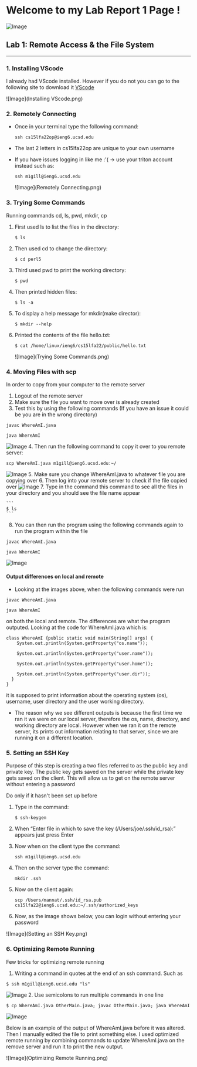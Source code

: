# **Welcome to my Lab Report 1 Page !**


![Image](HappyRainbow.png)

## Lab 1: Remote Access & the File System
------
### 1. Installing VScode
I already had VScode installed. However if you do not you can go to the following site to download it [VScode](https://code.visualstudio.com/)

  ![Image](Installing VScode.png)

### 2. Remotely Connecting
* Once in your terminal type the following command: 

  ```
  ssh cs15lfa22op@ieng6.ucsd.edu
  ```

* The last 2 letters in cs15lfa22op are unique to your own username

* If you have issues logging in like me :'(  -> use your triton account instead such as: 

  ```
  ssh m1gill@ieng6.ucsd.edu
  ```
  ![Image](Remotely Connecting.png)
### 3. Trying Some Commands
Running commands cd, ls, pwd, mkdir, cp 

1. First used ls to list the files in the directory: 

    ```
    $ ls
    ```

2. Then used cd to change the directory: 

    ```
    $ cd perl5
    ```

3. Third used pwd to print the working directory: 

    ```
    $ pwd
    ```

4. Then printed hidden files: 

    ```
    $ ls -a
    ```

5. To display a help message for mkdir(make director): 

    ```
    $ mkdir --help
    ```

6. Printed the contents of the file hello.txt: 

    ```
    $ cat /home/linux/ieng6/cs15lfa22/public/hello.txt
    ```

   ![Image](Trying Some Commands.png)

### 4. Moving Files with scp
In order to copy from your computer to the remote server
1. Logout of the remote server
2. Make sure the file you want to move over is already created 
3. Test this by using the following commands (If you have an issue it could be you are in the wrong directory)

```
javac WhereAmI.java

java WhereAmI
```
![Image](MovingWithSCP_step1.png) 
4. Then run the following command to copy it over to you remote server: 
  ```
  scp WhereAmI.java m1gill@ieng6.ucsd.edu:~/
  ```
  ![Image](MovingWithSCP_Step2.png)
5. Make sure you change WhereAmI.java to whatever file you are copying over
6. Then log into your remote server to check if the file copied over 
  ![Image](MovingWithSCP_Step3.png)
7. Type in the command this command to see all the files in your directory and you 
should see the file name appear 

    ```
    $ ls
    ```
8. You can then run the program using the following commands again to run the program within the file
  ```
  javac WhereAmI.java

  java WhereAmI
  ```
  ![Image](MovingWithSCP_LastStep.png)

#### Output differences on local and remote
* Looking at the images above, when the following commands were run 

```
javac WhereAmI.java

java WhereAmI
```

on both the local and remote. The differences are what the program outputed. Looking at the code for WhereAmI.java which is:

```
class WhereAmI {public static void main(String[] args) {
    System.out.println(System.getProperty("os.name"));

    System.out.println(System.getProperty("user.name"));

    System.out.println(System.getProperty("user.home"));

    System.out.println(System.getProperty("user.dir"));
  }
}  
```

it is supposed to print information about the operating system (os), username, user directory and the user working directory. 
* The reason why we see different outputs is because the first time we ran it we were on our local server, therefore the os, name, directory, and working directory are local. However when we ran it on the remote server, its prints out information relating to that server, since we are running it on a different location. 

### 5. Setting an SSH Key
Purpose of this step is creating a two files referred to as the public key and private key. The public key gets saved on the server while the private key gets saved on the client. This will allow us to get on the remote server without entering a password

Do only if it hasn't been set up before 
1. Type in the command: 

    ```
    $ ssh-keygen
    ```

2. When “Enter file in which to save the key (/Users/joe/.ssh/id_rsa):” appears just press Enter
3. Now when on the client type the command:

    ```
    ssh m1gill@ieng6.ucsd.edu
    ```

4. Then on the server type the command: 

    ```
    mkdir .ssh
    ```

5. Now on the client again: 

    ```
    scp /Users/mannat/.ssh/id_rsa.pub cs15lfa22@ieng6.ucsd.edu:~/.ssh/authorized_keys
    ```

6. Now, as the image shows below, you can login without entering your password 

![Image](Setting an SSH Key.png)

### 6. Optimizing Remote Running
Few tricks for optimizing remote running 
1. Writing a command in quotes at the end of an ssh command. Such as 
```
$ ssh m1gill@ieng6.ucsd.edu "ls"
```
![Image](Images/OptimizedRemoteRunningEx1.png) 
2. Use semicolons to run multiple commands in one line 

```
$ cp WhereAmI.java OtherMain.java; javac OtherMain.java; java WhereAmI
```

![Image](OptimizedRemoteRunningEx2.png)

Below is an example of the output of WhereAmI.java before it was altered. 
Then I manually edited the file to print something else. I used optimized remote running by combining commands to update WhereAmI.java on the remove server and run it to print the new output. 

![Image](Optimizing Remote Running.png)



